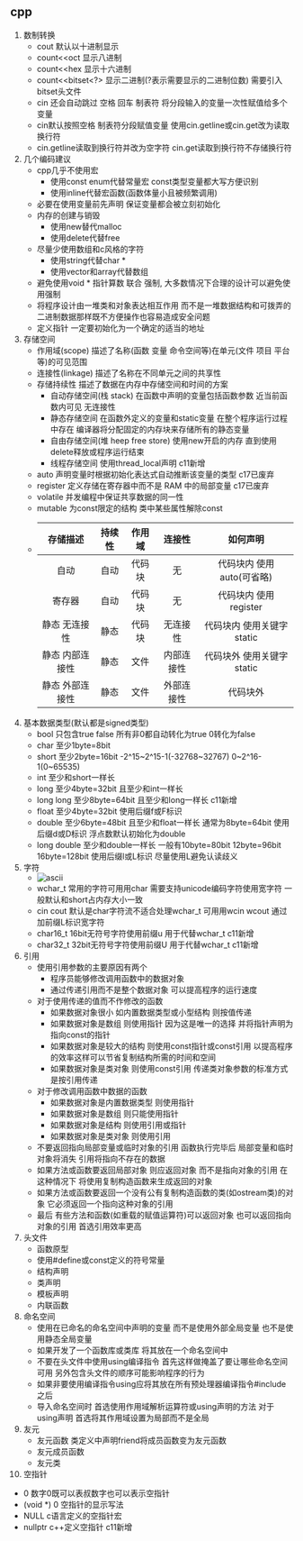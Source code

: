 ## cpp
1. 数制转换
    - cout 默认以十进制显示
    - count<<oct 显示八进制
    - count<<hex 显示十六进制
    - count<<bitset<?> 显示二进制(?表示需要显示的二进制位数) 需要引入bitset头文件
    - cin 还会自动跳过 空格 回车 制表符 将分段输入的变量一次性赋值给多个变量
    - cin默认按照空格 制表符分段赋值变量 使用cin.getline或cin.get改为读取换行符
    - cin.getline读取到换行符并改为空字符 cin.get读取到换行符不存储换行符
2. 几个编码建议
    - cpp几乎不使用宏
        - 使用const enum代替常量宏 const类型变量都大写方便识别
        - 使用inline代替宏函数(函数体量小且被频繁调用)
    - 必要在使用变量前先声明 保证变量都会被立刻初始化
    - 内存的创建与销毁 
        - 使用new替代malloc 
        - 使用delete代替free
    - 尽量少使用数组和c风格的字符 
        - 使用string代替char *
        - 使用vector和array代替数组
    - 避免使用void * 指针算数 联合 强制, 大多数情况下合理的设计可以避免使用强制
    - 将程序设计由一堆类和对象表达相互作用 而不是一堆数据结构和可拨弄的二进制数据那样既不方便操作也容易造成安全问题
    - 定义指针 一定要初始化为一个确定的适当的地址
3. 存储空间
   - 作用域(scope) 描述了名称(函数 变量 命令空间等)在单元(文件 项目 平台等)的可见范围
   - 连接性(linkage) 描述了名称在不同单元之间的共享性
   - 存储持续性 描述了数据在内存中存储空间和时间的方案
     - 自动存储空间(栈 stack) 在函数中声明的变量包括函数参数 近当前函数内可见 无连接性
     - 静态存储空间 在函数外定义的变量和static变量 在整个程序运行过程中存在 编译器将分配固定的内存块来存储所有的静态变量
     - 自由存储空间(堆 heep free store) 使用new开启的内存 直到使用delete释放或程序运行结束
     - 线程存储空间 使用thread_local声明 c11新增
   - auto 声明变量时根据初始化表达式自动推断该变量的类型 c17已废弃
   - register 定义存储在寄存器中而不是 RAM 中的局部变量 c17已废弃
   - volatile 并发编程中保证共享数据的同一性
   - mutable 为const限定的结构 类中某些属性解除const
   - |存储描述|持续性|作用域|连接性|      如何声明      |
     |:-:|:-:|:-:|:-:|:-:|
     |自动|自动|代码块|无|代码块内 使用auto(可省略)|
     |寄存器|自动|代码块|无|代码块内 使用register|
     |静态 无连接性|静态|代码块|无连接性|代码块内 使用关键字static|
     |静态 内部连接性|静态|文件|内部连接性|代码块外 使用关键字static|
     |静态 外部连接性|静态|文件|外部连接性|代码块外|
4. 基本数据类型(默认都是signed类型)
   - bool 只包含true false 所有非0都自动转化为true 0转化为false
   - char 至少1byte=8bit
   - short  至少2byte=16bit  -2^15~2^15-1(-32768~32767) 0~2^16-1(0~65535)
   - int  至少和short一样长
   - long  至少4byte=32bit 且至少和int一样长
   - long long  至少8byte=64bit 且至少和long一样长 c11新增
   - float  至少4byte=32bit 使用后缀f或F标识
   - double  至少6byte=48bit 且至少和float一样长 通常为8byte=64bit 使用后缀d或D标识 浮点数默认初始化为double
   - long double 至少和double一样长 一般有10byte=80bit 12byte=96bit 16byte=128bit 使用后缀l或L标识 尽量使用L避免认读歧义
5. 字符
   - ![ascii](ascii.jpg)
   - wchar_t 常用的字符可用用char 需要支持unicode编码字符使用宽字符 一般默认和short占内存大小一致
   - cin cout 默认是char字符流不适合处理wchar_t 可用用wcin wcout 通过加前缀L标识宽字符
   - char16_t 16bit无符号字符使用前缀u 用于代替wchar_t c11新增
   - char32_t 32bit无符号字符使用前缀U 用于代替wchar_t c11新增
6. 引用
   - 使用引用参数的主要原因有两个
      - 程序员能够修改调用函数中的数据对象
      - 通过传递引用而不是整个数据对象 可以提高程序的运行速度
   - 对于使用传递的值而不作修改的函数
      - 如果数据对象很小 如内置数据类型或小型结构 则按值传递
      - 如果数据对象是数组 则使用指针 因为这是唯一的选择 并将指针声明为指向const的指针
      - 如果数据对象是较大的结构 则使用const指针或const引用 以提高程序的效率这样可以节省复制结构所需的时间和空间
      - 如果数据对象是类对象 则使用const引用 传递类对象参数的标准方式是按引用传递
   - 对于修改调用函数中数据的函数
      - 如果数据对象是内置数据类型 则使用指针
      - 如果数据对象是数组 则只能使用指针
      - 如果数据对象是结构 则使用引用或指针
      - 如果数据对象是类对象 则使用引用
   - 不要返回指向局部变量或临时对象的引用 函数执行完毕后 局部变量和临时对象将消失 引用将指向不存在的数据
   - 如果方法或函数要返回局部对象 则应返回对象 而不是指向对象的引用 在这种情况下 将使用复制构造函数来生成返回的对象 
   - 如果方法或函数要返回一个没有公有复制构造函数的类(如ostream类)的对象 它必须返回一个指向这种对象的引用 
   - 最后 有些方法和函数(如重载的赋值运算符)可以返回对象 也可以返回指向对象的引用 首选引用效率更高 
7. 头文件
      - 函数原型
      - 使用#define或const定义的符号常量
      - 结构声明
      - 类声明
      - 模板声明
      - 内联函数
8. 命名空间
   - 使用在已命名的命名空间中声明的变量 而不是使用外部全局变量 也不是使用静态全局变量
   - 如果开发了一个函数库或类库 将其放在一个命名空间中
   - 不要在头文件中使用using编译指令 首先这样做掩盖了要让哪些命名空间可用 另外包含头文件的顺序可能影响程序的行为
   - 如果非要使用编译指令using应将其放在所有预处理器编译指令#include之后
   - 导入命名空间时 首选使用作用域解析运算符或using声明的方法 对于using声明 首选将其作用域设置为局部而不是全局
9. 友元
   - 友元函数   类定义中声明friend将成员函数变为友元函数
   - 友元成员函数
   - 友元类
10. 空指针
   - 0 数字0既可以表叔数字也可以表示空指针
   - (void *) 0 空指针的显示写法
   - NULL c语言定义的空指针宏
   - nullptr c++定义空指针 c11新增